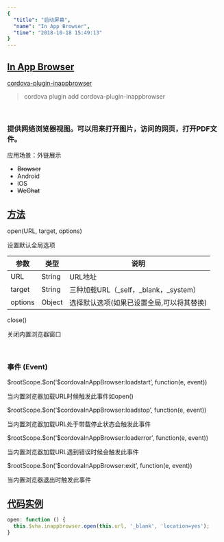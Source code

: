 ```yaml
---
{
  "title": "启动屏幕",
  "name": "In App Browser",
  "time": "2018-10-18 15:49:13"
}
---
```

<!-- ------------------------------------------- -->
<section id="In-App-Browser">

# **[In App Browser](#In-App-Browser)**

<p><a class="ui-r-npm" href="https://www.npmjs.com/package/cordova-plugin-inappbrowser" target="_blank">cordova-plugin-inappbrowser</a></p>

> cordova plugin add cordova-plugin-inappbrowser

<br />

### 提供网络浏览器视图。可以用来打开图片，访问的网页，打开PDF文件。

<p class="_cl-aaaaaa">应用场景：外链展示</p>

+ ~~Browser~~
+ Android
+ iOS
+ ~~WeChat~~

</section>
<!-- ------------------------------------------- -->
<section id="Methods">

## **[方法](#Methods)**

<p class="ui-r-note _bdc-info" id="openurl-target-options">open(URL, target, options)</p>

设置默认全局选项

参数|类型|说明
-|-|-
URL|String|URL地址
target|String|三种加载URL（_self，_blank，_system）
options|Object|选择默认选项(如果已设置全局,可以将其替换)


<p class="ui-r-note _bdc-info" id="close">close()</p>

关闭内置浏览器窗口

<br />

### **事件 (Event)**

<p class="ui-r-note _bdc-success">$rootScope.$on(‘$cordovaInAppBrowser:loadstart’, function(e, event))</p>

当内置浏览器加载URL时候触发此事件如open()

<p class="ui-r-note _bdc-success">$rootScope.$on(‘$cordovaInAppBrowser:loadstop’, function(e, event))</p>

当内置浏览器加载URL处于带载停止状态会触发此事件

<p class="ui-r-note _bdc-success">$rootScope.$on(‘$cordovaInAppBrowser:loaderror’, function(e, event))</p>

当内置浏览器加载URL遇到错误时候会触发此事件

<p class="ui-r-note _bdc-success">$rootScope.$on(‘$cordovaInAppBrowser:exit’, function(e, event))</p>

当内置浏览器退出时触发此事件

</section>
<!-- ------------------------------------------- -->
<section id="code">

## **[代码实例](#code)**

```javascript
open: function () {
  this.$vha.inappbrowser.open(this.url, '_blank', 'location=yes');
}
```

</section>
<!-- ------------------------------------------- -->
